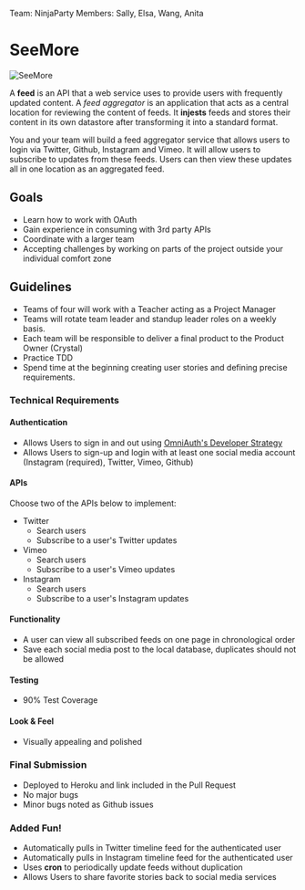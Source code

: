 Team: NinjaParty
Members: Sally, Elsa, Wang, Anita

# SeeMore

![SeeMore](http://www.theirishduck.info/wp-content/uploads/2013/06/plant.png)

A **feed** is an API that a web service uses to provide users with frequently updated content. A *feed aggregator*  is an application that acts as a central location for reviewing the content of feeds. It **injests** feeds and stores their content in its own datastore after transforming it into a standard format.

You and your team will build a feed aggregator service that allows users to login via Twitter, Github, Instagram and Vimeo. It will allow users to subscribe to updates from these feeds. Users can then view these updates all in one location as an aggregated feed.

## Goals
+ Learn how to work with OAuth
+ Gain experience in consuming with 3rd party APIs
+ Coordinate with a larger team
+ Accepting challenges by working on parts of the project outside your individual comfort zone

## Guidelines
+ Teams of four will work with a Teacher acting as a Project Manager
+ Teams will rotate team leader and standup leader roles on a weekly basis.
+ Each team will be responsible to deliver a final product to the Product Owner (Crystal)
+ Practice TDD
+ Spend time at the beginning creating user stories and defining precise requirements.

### Technical Requirements
#### Authentication
  - Allows Users to sign in and out using [OmniAuth's Developer Strategy](http://rubydoc.info/github/intridea/omniauth/master/OmniAuth/Strategies/Developer)
  - Allows Users to sign-up and login with at least one social media account (Instagram (required), Twitter, Vimeo, Github)

#### APIs
  Choose two of the APIs below to implement:
  - Twitter
    - Search users
    - Subscribe to a user's Twitter updates
  - Vimeo
    - Search users
    - Subscribe to a user's Vimeo updates
  - Instagram
    - Search users
    - Subscribe to a user's Instagram updates

#### Functionality
  - A user can view all subscribed feeds on one page in chronological order
  - Save each social media post to the local database, duplicates should not be allowed

#### Testing
  - 90% Test Coverage

#### Look & Feel
  - Visually appealing and polished

### Final Submission
- Deployed to Heroku and link included in the Pull Request
- No major bugs
- Minor bugs noted as Github issues

### Added Fun!
  - Automatically pulls in Twitter timeline feed for the authenticated user
  - Automatically pulls in Instagram timeline feed for the authenticated user
  - Uses **cron** to periodically update feeds without duplication
  - Allows Users to share favorite stories back to social media services
